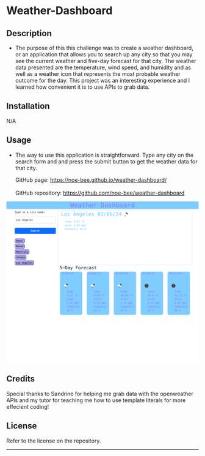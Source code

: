 # Weather-Dashboard

## Description

- The purpose of this this challenge was to create a weather dashboard, or an application that allows you to search up any city so that you may see the current weather and five-day forecast for that city. The weather data presented are the temperature, wind speed, and humidity and as well as a weather icon that represents the most probable weather outcome for the day. This project was an interesting experience and I learned how convenient it is to use APIs to grab data.

## Installation

N/A

## Usage
- The way to use this application is straightforward. Type any city on the search form and and press the submit button to get the weather data for that city.

  GitHub page: https://noe-bee.github.io/weather-dashboard/
  <br></br>
  GitHub repository: https://github.com/noe-bee/weather-dashboard

 ![image](./assets/weather-dashboard-ss.png)

## Credits

Special thanks to Sandrine for helping me grab data with the openweather APIs and my tutor for teaching me how to use template literals for more effecient coding!


## License

Refer to the license on the repository.

---